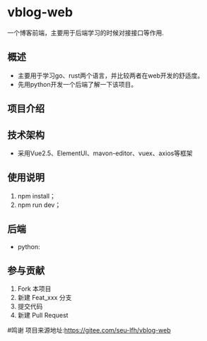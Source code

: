 # vblog-web
一个博客前端，主要用于后端学习的时候对接接口等作用.

## 概述
- 主要用于学习go、rust两个语言，并比较两者在web开发的舒适度。
- 先用python开发一个后端了解一下该项目。
## 项目介绍

## 技术架构
- 采用Vue2.5、ElementUI、mavon-editor、vuex、axios等框架

## 使用说明
1. npm install；
2. npm run dev；
## 后端
- python:

## 参与贡献

1. Fork 本项目
2. 新建 Feat_xxx 分支
3. 提交代码
4. 新建 Pull Request


#鸣谢
项目来源地址:https://gitee.com/seu-lfh/vblog-web
